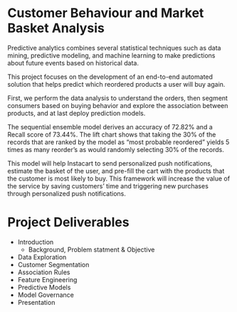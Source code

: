 # Customer Behaviour and Market Basket Analysis
 
 Predictive analytics combines several statistical techniques such as data mining, predictive modeling, and machine learning to make predictions about future events based on historical data.
 
 This project focuses on the development of an end-to-end automated solution that helps predict which reordered products a user will buy again. 
 
 First, we perform the data analysis to understand the orders, then segment consumers based on buying behavior and explore the association between products, and at last deploy prediction models. 
 
 The sequential ensemble model derives an accuracy of 72.82% and a Recall score of 73.44%. The lift chart shows that taking the 30% of the records that are ranked by the model as “most probable reordered” yields 5 times as many reorder’s as would randomly selecting 30% of the records. 
 
 This model will help Instacart to send personalized push notifications, estimate the basket of the user, and pre-fill the cart with the products that the customer is most likely to buy. This framework will increase the value of the service by saving customers’ time and triggering new purchases through personalized push notifications.


# Project Deliverables 
- Introduction 
  - Background, Problem statment & Objective
- Data Exploration
- Customer Segmentation
- Association Rules
- Feature Engineering
- Predictive Models
- Model Governance 
- Presentation
